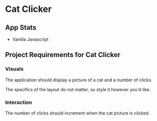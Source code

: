 # Cat Clicker

## App Stats

- Vanilla Javascript

## Project Requirements for Cat Clicker

### Visuals
The application should display a picture of a cat and a number of clicks.

The specifics of the layout do not matter, so style it however you'd like.

### Interaction
The number of clicks should increment when the cat picture is clicked.
